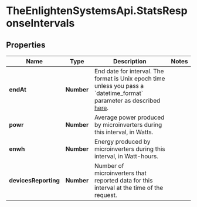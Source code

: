 # TheEnlightenSystemsApi.StatsResponseIntervals

## Properties

Name | Type | Description | Notes
------------ | ------------- | ------------- | -------------
**endAt** | **Number** | End date for interval. The format is Unix epoch time unless you pass a &#x60;datetime_format&#x60; parameter as described [here](https://developer.enphase.com/docs#Datetimes). | 
**powr** | **Number** | Average power produced by microinverters during this interval, in Watts. | 
**enwh** | **Number** | Energy produced by microinverters during this interval, in Watt-hours. | 
**devicesReporting** | **Number** | Number of microinverters that reported data for this interval at the time of the request. | 


